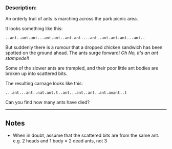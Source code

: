 ### Description:

An orderly trail of ants is marching across the park picnic area.

It looks something like this:

```
..ant..ant.ant...ant.ant..ant.ant....ant..ant.ant.ant...ant..
```

But suddenly there is a rumour that a dropped chicken sandwich has been spotted on the ground ahead. The ants surge forward! *Oh No, it's an ant stampede!!*

Some of the slower ants are trampled, and their poor little ant bodies are broken up into scattered bits.

The resulting carnage looks like this:

```
...ant...ant..nat.ant.t..ant...ant..ant..ant.anant..t
```

Can you find how many ants have died?

---

## Notes

* When in doubt, assume that the scattered bits are from the same ant. e.g. 2 heads and 1 body = 2 dead ants, not 3
